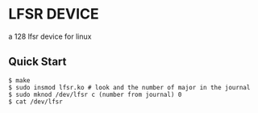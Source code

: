 # LFSR DEVICE
a 128 lfsr device for linux

## Quick Start

```console
$ make
$ sudo insmod lfsr.ko # look and the number of major in the journal
$ sudo mknod /dev/lfsr c (number from journal) 0
$ cat /dev/lfsr
```

